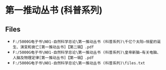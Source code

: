 # 第一推动丛书 (科普系列)

## Files

- `F:/5000G电子书\N01-自然科学总论\第一推动丛书 (科普系列)\千亿个太阳—恒星的诞生、演变和衰亡[第一推动丛书]【第二辑】.pdf`
- `F:/5000G电子书\N01-自然科学总论\第一推动丛书 (科普系列)\皇帝新脑—有关电脑、人脑及物理定律[第一推动丛书]【第一辑】.pdf`
- `F:/5000G电子书\N01-自然科学总论\第一推动丛书 (科普系列)\files.txt`

